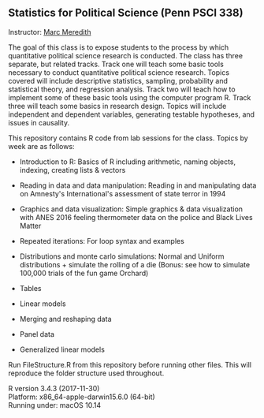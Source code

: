 ## Statistics for Political Science (Penn PSCI 338)

Instructor: [Marc Meredith](https://www.sas.upenn.edu/~marcmere/)

The goal of this class is to expose students to the process by which quantitative political science research is conducted. The class has three separate, but related tracks. Track one will teach some basic tools necessary to conduct quantitative political science research. Topics covered will include descriptive statistics, sampling, probability and statistical theory, and regression analysis. Track two will teach how to implement some of these basic tools using the computer program R. Track three will teach some basics in research design. Topics will include independent and dependent variables, generating testable hypotheses, and issues in causality.

This repository contains R code from lab sessions for the class. Topics by week are as follows:

* Introduction to R: Basics of R including arithmetic, naming objects, indexing, creating lists & vectors

* Reading in data and data manipulation: Reading in and manipulating data on Amnesty's International's assessment of state terror in 1994

* Graphics and data visualization: Simple graphics & data visualization with ANES 2016 feeling thermometer data on the police and Black Lives Matter

* Repeated iterations:  For loop syntax and examples

* Distributions and monte carlo simulations: Normal and Uniform distributions + simulate the rolling of a die (Bonus: see how to simulate 100,000 trials of the fun game Orchard)

* Tables 

* Linear models 

* Merging and reshaping data 

* Panel data 

* Generalized linear models


Run FileStructure.R from this repository before running other files. This will reproduce the folder structure used throughout.

R version 3.4.3 (2017-11-30)
<br>Platform: x86_64-apple-darwin15.6.0 (64-bit)
<br>Running under: macOS  10.14
